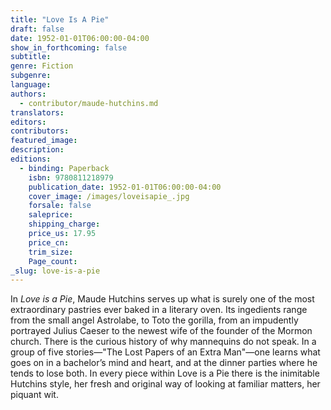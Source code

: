 ```yaml
---
title: "Love Is A Pie"
draft: false
date: 1952-01-01T06:00:00-04:00
show_in_forthcoming: false
subtitle:
genre: Fiction
subgenre:
language:
authors:
  - contributor/maude-hutchins.md
translators:
editors:
contributors:
featured_image:
description:
editions:
  - binding: Paperback
    isbn: 9780811218979
    publication_date: 1952-01-01T06:00:00-04:00
    cover_image: /images/loveisapie_.jpg
    forsale: false
    saleprice:
    shipping_charge:
    price_us: 17.95
    price_cn:
    trim_size:
    Page_count:
_slug: love-is-a-pie
---
```


In _Love is a Pie_, Maude Hutchins serves up what is surely one of the most extraordinary pastries ever baked in a literary oven. Its ingedients range from the small angel Astrolabe, to Toto the gorilla, from an impudently portrayed Julius Caeser to the newest wife of the founder of the Mormon church. There is the curious history of why mannequins do not speak. In a group of five stories—"The Lost Papers of an Extra Man"—one learns what goes on in a bachelor’s mind and heart, and at the dinner parties where he tends to lose both. In every piece within Love is a Pie there is the inimitable Hutchins style, her fresh and original way of looking at familiar matters, her piquant wit.

